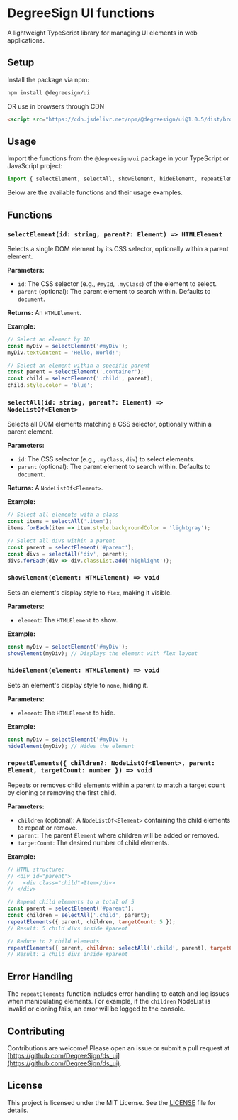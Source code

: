 # DegreeSign UI functions

A lightweight TypeScript library for managing UI elements in web applications.




## Setup

Install the package via npm:

```bash
npm install @degreesign/ui
```

OR use in browsers through CDN

```html
<script src="https://cdn.jsdelivr.net/npm/@degreesign/ui@1.0.5/dist/browser/degreesign.min.js"></script>
```

## Usage

Import the functions from the `@degreesign/ui` package in your TypeScript or JavaScript project:

```javascript
import { selectElement, selectAll, showElement, hideElement, repeatElements } from '@degreesign/ui';
```

Below are the available functions and their usage examples.

## Functions

### `selectElement(id: string, parent?: Element) => HTMLElement`

Selects a single DOM element by its CSS selector, optionally within a parent element.

**Parameters:**
- `id`: The CSS selector (e.g., `#myId`, `.myClass`) of the element to select.
- `parent` (optional): The parent element to search within. Defaults to `document`.

**Returns:** An `HTMLElement`.

**Example:**
```javascript
// Select an element by ID
const myDiv = selectElement('#myDiv');
myDiv.textContent = 'Hello, World!';

// Select an element within a specific parent
const parent = selectElement('.container');
const child = selectElement('.child', parent);
child.style.color = 'blue';
```

### `selectAll(id: string, parent?: Element) => NodeListOf<Element>`

Selects all DOM elements matching a CSS selector, optionally within a parent element.

**Parameters:**
- `id`: The CSS selector (e.g., `.myClass`, `div`) to select elements.
- `parent` (optional): The parent element to search within. Defaults to `document`.

**Returns:** A `NodeListOf<Element>`.

**Example:**
```javascript
// Select all elements with a class
const items = selectAll('.item');
items.forEach(item => item.style.backgroundColor = 'lightgray');

// Select all divs within a parent
const parent = selectElement('#parent');
const divs = selectAll('div', parent);
divs.forEach(div => div.classList.add('highlight'));
```

### `showElement(element: HTMLElement) => void`

Sets an element's display style to `flex`, making it visible.

**Parameters:**
- `element`: The `HTMLElement` to show.

**Example:**
```javascript
const myDiv = selectElement('#myDiv');
showElement(myDiv); // Displays the element with flex layout
```

### `hideElement(element: HTMLElement) => void`

Sets an element's display style to `none`, hiding it.

**Parameters:**
- `element`: The `HTMLElement` to hide.

**Example:**
```javascript
const myDiv = selectElement('#myDiv');
hideElement(myDiv); // Hides the element
```

### `repeatElements({ children?: NodeListOf<Element>, parent: Element, targetCount: number }) => void`

Repeats or removes child elements within a parent to match a target count by cloning or removing the first child.

**Parameters:**
- `children` (optional): A `NodeListOf<Element>` containing the child elements to repeat or remove.
- `parent`: The parent `Element` where children will be added or removed.
- `targetCount`: The desired number of child elements.

**Example:**
```javascript
// HTML structure:
// <div id="parent">
//   <div class="child">Item</div>
// </div>

// Repeat child elements to a total of 5
const parent = selectElement('#parent');
const children = selectAll('.child', parent);
repeatElements({ parent, children, targetCount: 5 });
// Result: 5 child divs inside #parent

// Reduce to 2 child elements
repeatElements({ parent, children: selectAll('.child', parent), targetCount: 2 });
// Result: 2 child divs inside #parent
```

## Error Handling

The `repeatElements` function includes error handling to catch and log issues when manipulating elements. For example, if the `children` NodeList is invalid or cloning fails, an error will be logged to the console.

## Contributing

Contributions are welcome! Please open an issue or submit a pull request at [https://github.com/DegreeSign/ds_ui](https://github.com/DegreeSign/ds_ui).

## License

This project is licensed under the MIT License. See the [LICENSE](https://github.com/DegreeSign/ds_ui/blob/main/LICENSE) file for details.